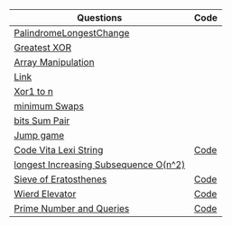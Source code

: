 Questions | Code
--------- | ---------
 [PalindromeLongestChange](https://www.hackerrank.com/challenges/richie-rich/problem) | 
 [Greatest XOR ](https://www.hackerrank.com/challenges/the-great-xor/problem) | 
 [Array Manipulation](https://www.hackerrank.com/challenges/crush/problem) | 
 [Link ](https://www.youtube.com/watch?v=RQpR3MU_g7c&feature=youtu.be) | 
 [Xor1 to n](https://github.com/rohanJa/LCM-LeetCodeMaychallenge-/blob/master/xor1ton.py) |
 [minimum Swaps](https://www.hackerrank.com/challenges/minimum-swaps-2/problem) |
 [bits Sum Pair](https://www.interviewbit.com/problems/different-bits-sum-pairwise/) | 
 [Jump game](https://leetcode.com/problems/jump-game/) | 
 [Code Vita Lexi String](http://leadtrackstudy.blogspot.com/2019/07/lexi-string.html) | [Code](/lexiString.py) 
 [longest Increasing Subsequence O(n^2)](https://www.geeksforgeeks.org/longest-increasing-subsequence-dp-3/) | 
 [Sieve of Eratosthenes](https://www.geeksforgeeks.org/sieve-of-eratosthenes/) |  [Code](/sieveOfErat.py)
 [Wierd Elevator](https://www.youtube.com/watch?v=dG1kgIiM8DY) | [Code](/wierdElevator.py)
 [Prime Number and Queries](https://www.hackerrank.com/contests/adobe-codiva/challenges/prime-number-and-queries/submissions/code/1323920917) | [Code](/primeNumQuery.py)